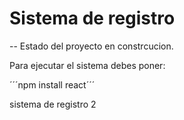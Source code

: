 <h1> Sistema de registro </h1>

-- Estado del proyecto en constrcucion.

Para ejecutar el sistema debes poner:

´´´npm install react´´´

sistema de registro 2
